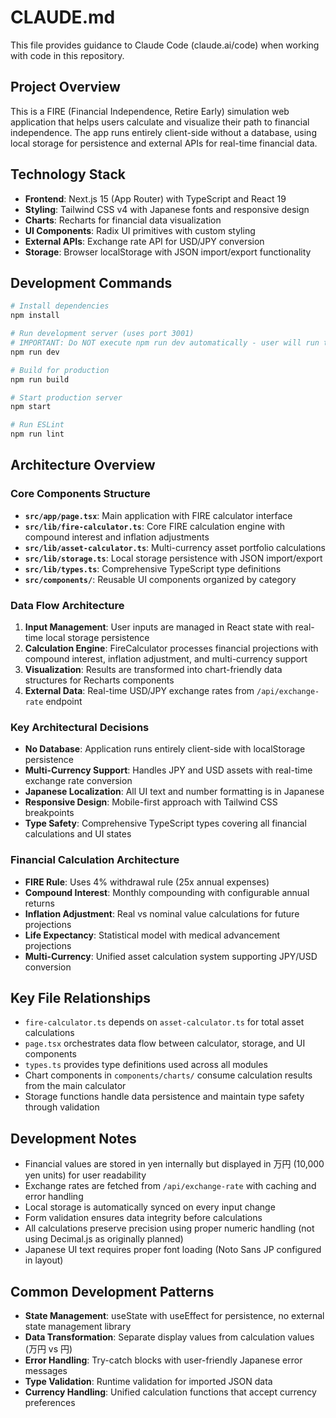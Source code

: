 # CLAUDE.md

This file provides guidance to Claude Code (claude.ai/code) when working with code in this repository.

## Project Overview

This is a FIRE (Financial Independence, Retire Early) simulation web application that helps users calculate and visualize their path to financial independence. The app runs entirely client-side without a database, using local storage for persistence and external APIs for real-time financial data.

## Technology Stack

- **Frontend**: Next.js 15 (App Router) with TypeScript and React 19
- **Styling**: Tailwind CSS v4 with Japanese fonts and responsive design
- **Charts**: Recharts for financial data visualization
- **UI Components**: Radix UI primitives with custom styling
- **External APIs**: Exchange rate API for USD/JPY conversion
- **Storage**: Browser localStorage with JSON import/export functionality

## Development Commands

```bash
# Install dependencies
npm install

# Run development server (uses port 3001)
# IMPORTANT: Do NOT execute npm run dev automatically - user will run this manually
npm run dev

# Build for production
npm run build

# Start production server
npm start

# Run ESLint
npm run lint
```

## Architecture Overview

### Core Components Structure
- **`src/app/page.tsx`**: Main application with FIRE calculator interface
- **`src/lib/fire-calculator.ts`**: Core FIRE calculation engine with compound interest and inflation adjustments
- **`src/lib/asset-calculator.ts`**: Multi-currency asset portfolio calculations
- **`src/lib/storage.ts`**: Local storage persistence with JSON import/export
- **`src/lib/types.ts`**: Comprehensive TypeScript type definitions
- **`src/components/`**: Reusable UI components organized by category

### Data Flow Architecture
1. **Input Management**: User inputs are managed in React state with real-time local storage persistence
2. **Calculation Engine**: FireCalculator processes financial projections with compound interest, inflation adjustment, and multi-currency support
3. **Visualization**: Results are transformed into chart-friendly data structures for Recharts components
4. **External Data**: Real-time USD/JPY exchange rates from `/api/exchange-rate` endpoint

### Key Architectural Decisions
- **No Database**: Application runs entirely client-side with localStorage persistence
- **Multi-Currency Support**: Handles JPY and USD assets with real-time exchange rate conversion
- **Japanese Localization**: All UI text and number formatting is in Japanese
- **Responsive Design**: Mobile-first approach with Tailwind CSS breakpoints
- **Type Safety**: Comprehensive TypeScript types covering all financial calculations and UI states

### Financial Calculation Architecture
- **FIRE Rule**: Uses 4% withdrawal rule (25x annual expenses)
- **Compound Interest**: Monthly compounding with configurable annual returns
- **Inflation Adjustment**: Real vs nominal value calculations for future projections
- **Life Expectancy**: Statistical model with medical advancement projections
- **Multi-Currency**: Unified asset calculation system supporting JPY/USD conversion

## Key File Relationships

- `fire-calculator.ts` depends on `asset-calculator.ts` for total asset calculations
- `page.tsx` orchestrates data flow between calculator, storage, and UI components
- `types.ts` provides type definitions used across all modules
- Chart components in `components/charts/` consume calculation results from the main calculator
- Storage functions handle data persistence and maintain type safety through validation

## Development Notes

- Financial values are stored in yen internally but displayed in 万円 (10,000 yen units) for user readability
- Exchange rates are fetched from `/api/exchange-rate` with caching and error handling
- Local storage is automatically synced on every input change
- Form validation ensures data integrity before calculations
- All calculations preserve precision using proper numeric handling (not using Decimal.js as originally planned)
- Japanese UI text requires proper font loading (Noto Sans JP configured in layout)

## Common Development Patterns

- **State Management**: useState with useEffect for persistence, no external state management library
- **Data Transformation**: Separate display values from calculation values (万円 vs 円)
- **Error Handling**: Try-catch blocks with user-friendly Japanese error messages
- **Type Validation**: Runtime validation for imported JSON data
- **Currency Handling**: Unified calculation functions that accept currency preferences
